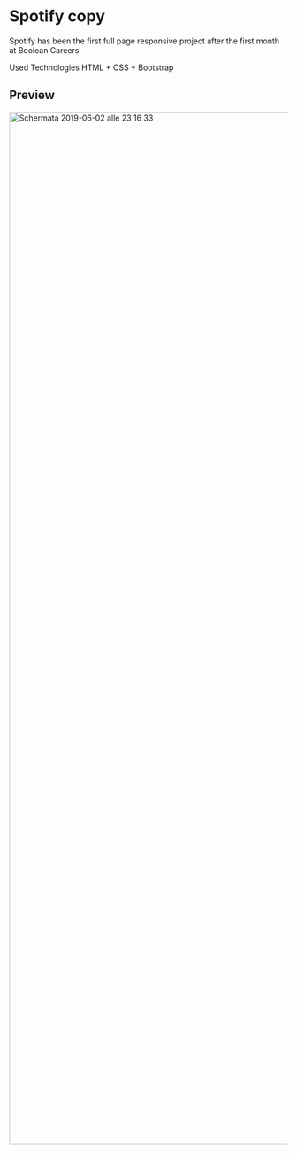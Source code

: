 

# Spotify copy
Spotify has been the first full page responsive project after the first month at Boolean Careers

Used Technologies
HTML + CSS  + Bootstrap

## Preview

<img width="1864" alt="Schermata 2019-06-02 alle 23 16 33" src="https://user-images.githubusercontent.com/46935430/58767529-b62f9c80-858c-11e9-9b77-5585d63f8a1a.png">
